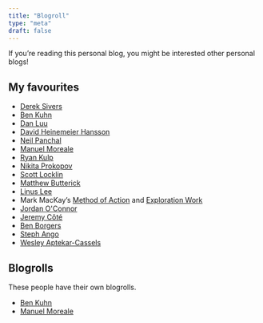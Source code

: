 ```yaml
---
title: "Blogroll"
type: "meta"
draft: false
---
```


If you’re reading this personal blog, you might be interested other personal blogs!

## My favourites

- [Derek Sivers](https://sive.rs/blog)
- [Ben Kuhn](https://www.benkuhn.net/)
- [Dan Luu](https://danluu.com/)
- [David Heinemeier Hansson](https://world.hey.com/dhh/)
- [Neil Panchal](https://neil.computer/)
- [Manuel Moreale](https://manuelmoreale.com/)
- [Ryan Kulp](https://www.ryanckulp.com/)
- [Nikita Prokopov](https://tonsky.me/)
- [Scott Locklin](https://scottlocklin.wordpress.com/)
- [Matthew Butterick](https://matthewbutterick.com/chron/)
- [Linus Lee](https://thesephist.com/)
- Mark MacKay’s [Method of Action](https://method.ac/writing/) and [Exploration Work](https://exploration.work/)
- [Jordan O'Connor](https://jdnoc.com/blog/)
- [Jeremy Côté](https://jeremycote.net/)
- [Ben Borgers](https://ben.page/)
- [Steph Ango](https://stephango.com/)
- [Wesley Aptekar-Cassels](https://notebook.wesleyac.com/)

## Blogrolls

These people have their own blogrolls.

- [Ben Kuhn](https://www.benkuhn.net/blogroll/)
- [Manuel Moreale](https://manuelmoreale.com/blogroll)
